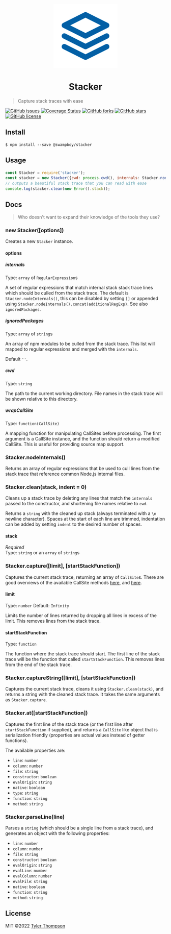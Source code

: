 
<p align="center">
  <img alt="Stacker Logo" src="stacker-logo.png?raw=true" style="width: 200px;" />
</p>
<h1 align="center">Stacker</h1>

> Capture stack traces with ease

[![GitHub issues](https://img.shields.io/github/issues/TylerThompson/Stacker)](https://github.com/TylerThompson/Stacker/issues)
[![Coverage Status](https://coveralls.io/repos/TylerThompson/Stacker/badge.svg?branch=main&service=github)](https://coveralls.io/github/TylerThompson/Stacker?branch=main)
[![GitHub forks](https://img.shields.io/github/forks/TylerThompson/Stacker)](https://github.com/TylerThompson/Stacker/network)
[![GitHub stars](https://img.shields.io/github/stars/TylerThompson/Stacker)](https://github.com/TylerThompson/Stacker/stargazers)
[![GitHub license](https://img.shields.io/github/license/TylerThompson/Stacker)](https://github.com/TylerThompson/Stacker)

## Install

```
$ npm install --save @swampboy/stacker
```

## Usage

```js
const Stacker = require('stacker');
const stacker = new Stacker({cwd: process.cwd(), internals: Stacker.nodeInternals()});
// outputs a beautiful stack trace that you can read with ease
console.log(stacker.clean(new Error().stack));
```


## Docs
> Who doesn't want to expand their knowledge of the tools they use?
### new Stacker([options])

Creates a new `Stacker` instance.

#### options

##### internals

Type: `array` of `RegularExpression`s  

A set of regular expressions that match internal stack stack trace lines which should be culled from the stack trace.
The default is `Stacker.nodeInternals()`, this can be disabled by setting `[]` or appended using
`Stacker.nodeInternals().concat(additionalRegExp)`.  See also `ignoredPackages`.

##### ignoredPackages

Type: `array` of `string`s

An array of npm modules to be culled from the stack trace.  This list will mapped to regular
expressions and merged with the `internals`.

Default `''`.

##### cwd

Type: `string`

The path to the current working directory. File names in the stack trace will be shown relative to this directory.

##### wrapCallSite

Type: `function(CallSite)`

A mapping function for manipulating CallSites before processing. The first argument is a CallSite instance, and the function should return a modified CallSite. This is useful for providing source map support.


### Stacker.nodeInternals()

Returns an array of regular expressions that be used to cull lines from the stack trace that reference common Node.js internal files.


### Stacker.clean(stack, indent = 0)

Cleans up a stack trace by deleting any lines that match the `internals` passed to the constructor, and shortening file names relative to `cwd`.

Returns a `string` with the cleaned up stack (always terminated with a `\n` newline character).
Spaces at the start of each line are trimmed, indentation can be added by setting `indent` to the desired number of spaces.

#### stack

*Required*  
Type: `string` or an `array` of `string`s


### Stacker.capture([limit], [startStackFunction])

Captures the current stack trace, returning an array of `CallSite`s. There are good overviews of the available CallSite methods [here](https://github.com/v8/v8/wiki/Stack%20Trace%20API#customizing-stack-traces), and [here](https://github.com/sindresorhus/callsites#api).

#### limit

Type: `number`
Default: `Infinity`

Limits the number of lines returned by dropping all lines in excess of the limit. This removes lines from the stack trace.

#### startStackFunction

Type: `function`

The function where the stack trace should start. The first line of the stack trace will be the function that called `startStackFunction`. This removes lines from the end of the stack trace.


### Stacker.captureString([limit], [startStackFunction])

Captures the current stack trace, cleans it using `Stacker.clean(stack)`, and returns a string with the cleaned stack trace. It takes the same arguments as `Stacker.capture`.


### Stacker.at([startStackFunction])

Captures the first line of the stack trace (or the first line after `startStackFunction` if supplied), and returns a `CallSite` like object that is serialization friendly (properties are actual values instead of getter functions). 

The available properties are:

 - `line`: `number` 
 - `column`: `number`
 - `file`: `string`
 - `constructor`: `boolean`
 - `evalOrigin`: `string`
 - `native`: `boolean`
 - `type`: `string`
 - `function`: `string`
 - `method`: `string`

### Stacker.parseLine(line)

Parses a `string` (which should be a single line from a stack trace), and generates an object with the following properties:

 - `line`: `number` 
 - `column`: `number`
 - `file`: `string`
 - `constructor`: `boolean`
 - `evalOrigin`: `string`
 - `evalLine`: `number`
 - `evalColumn`: `number`
 - `evalFile`: `string`
 - `native`: `boolean`
 - `function`: `string`
 - `method`: `string`

## License
MIT ©2022 [Tyler Thompson](https://github.com/tylerthompson)